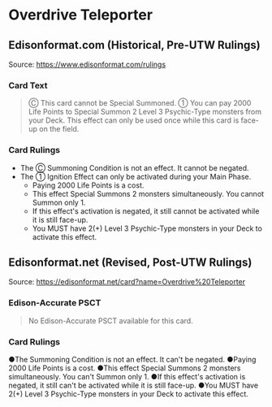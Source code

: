 # Overdrive Teleporter

## Edisonformat.com (Historical, Pre-UTW Rulings)

Source: https://www.edisonformat.com/rulings

### Card Text

> Ⓒ This card cannot be Special Summoned. ① You can pay 2000 Life Points to Special Summon 2 Level 3 Psychic-Type monsters from your Deck. This effect can only be used once while this card is face-up on the field.

### Card Rulings

*   The Ⓒ Summoning Condition is not an effect. It cannot be negated.
*   The ① Ignition Effect can only be activated during your Main Phase.
    *   Paying 2000 Life Points is a cost.
    *   This effect Special Summons 2 monsters simultaneously. You cannot Summon only 1.
    *   If this effect's activation is negated, it still cannot be activated while it is still face-up.
    *   You MUST have 2(+) Level 3 Psychic-Type monsters in your Deck to activate this effect.

## Edisonformat.net (Revised, Post-UTW Rulings)

Source: https://edisonformat.net/card?name=Overdrive%20Teleporter

### Edison-Accurate PSCT

> No Edison-Accurate PSCT available for this card.

### Card Rulings

●The Summoning Condition is not an effect. It can't be negated.
●Paying 2000 Life Points is a cost.
●This effect Special Summons 2 monsters simultaneously. You can't Summon only 1.
●If this effect's activation is negated, it still can't be activated while it is still face-up.
●You MUST have 2(+) Level 3 Psychic-Type monsters in your Deck to activate this effect.
            